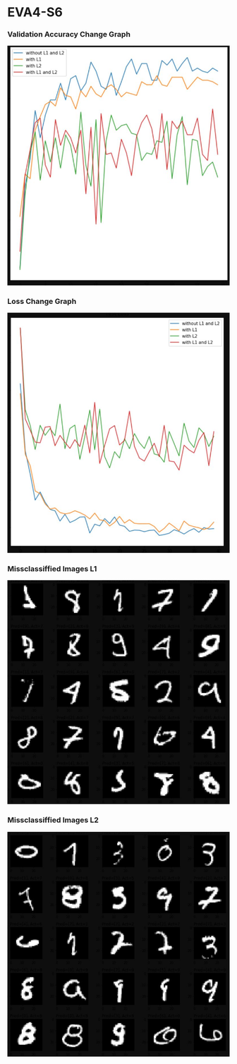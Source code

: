 # EVA4-S6
<h3>Validation Accuracy Change Graph</h3>

![Validation Accuracy](ValidationAcc.JPG)

<h3>Loss Change Graph</h3>

![Loss change graph](TestLoss.JPG)

<h3>Missclassiffied Images L1</h3>

![Missclassified L1](L1.JPG)

<h3>Missclassiffied Images L2</h3>

![Missclassified L2](L2.JPG)
